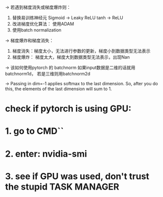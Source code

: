 -> 若遇到梯度消失或梯度爆炸则：
1. 替换易训练神经元
    Sigmoid -> Leaky ReLU
    tanh -> ReLU
2. 改进梯度优化算法：
    使用ADAM
3. 使用batch normalization

-> 梯度爆炸和梯度消失：
1. 梯度消失：梯度太小，无法进行参数的更新，梯度小到数据类型无法表示
2. 梯度爆炸： 梯度太大，梯度大到数据类型无法表示，出现Nan

-> 该如何使用pytorch 的 batchnorm
如果input数据是二维的话就用batchnorm1d， 若是三维则用batchnorm2d

-> Passing in dim=-1 applies softmax to the last dimension. So, after you do this, the elements of the last dimension will sum to 1.

# check if pytorch is using GPU:
# 1. go to CMD``
# 2. enter: nvidia-smi
# 3. see if GPU was used, don't trust the stupid TASK MANAGER